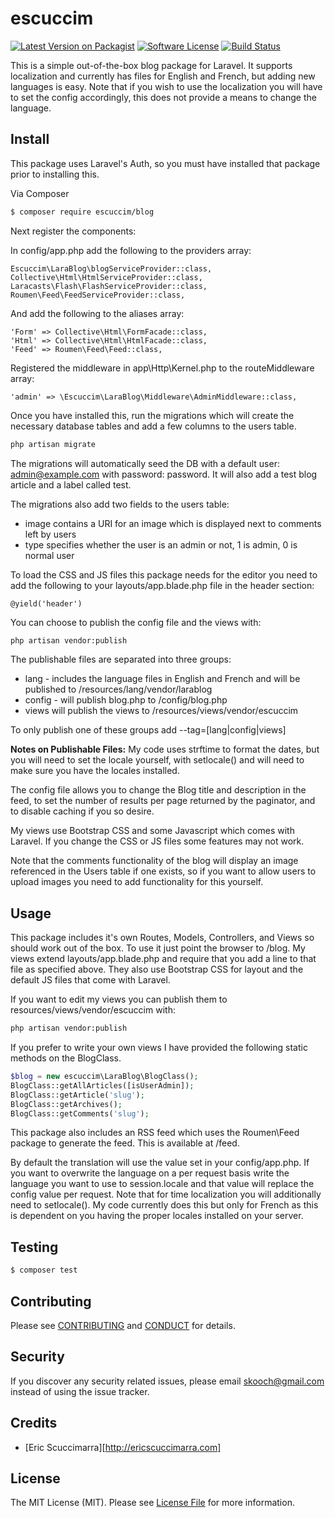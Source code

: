 # escuccim

[![Latest Version on Packagist][ico-version]][link-packagist]
[![Software License][ico-license]](LICENSE.md)
[![Build Status][ico-travis]][link-travis]

This is a simple out-of-the-box blog package for Laravel. It supports localization and currently has files for English and French, but adding new languages is easy. Note that if you wish to use the localization you will have to set the config accordingly, this does not provide a means to change the language.

## Install

This package uses Laravel's Auth, so you must have installed that package prior to installing this.

Via Composer
``` bash
$ composer require escuccim/blog
```

Next register the components:

In config/app.php add the following to the providers array:
```
Escuccim\LaraBlog\blogServiceProvider::class,
Collective\Html\HtmlServiceProvider::class,
Laracasts\Flash\FlashServiceProvider::class,
Roumen\Feed\FeedServiceProvider::class,
```

And add the following to the aliases array:
```
'Form' => Collective\Html\FormFacade::class,
'Html' => Collective\Html\HtmlFacade::class,
'Feed' => Roumen\Feed\Feed::class,
```

Registered the middleware in app\Http\Kernel.php to the routeMiddleware array:
```
'admin' => \Escuccim\LaraBlog\Middleware\AdminMiddleware::class,
```

Once you have installed this, run the migrations which will create the necessary database tables and add a few columns to the users table. 

``` bash
php artisan migrate
``` 
The migrations will automatically seed the DB with a default user: admin@example.com with password: password. It will also add a test blog article and a label called test.

The migrations also add two fields to the users table:
 * image contains a URI for an image which is displayed next to comments left by users
 * type specifies whether the user is an admin or not, 1 is admin, 0 is normal user

To load the CSS and JS files this package needs for the editor you need to add the following to your layouts/app.blade.php file in the header section:
```
@yield('header')
```

You can choose to publish the config file and the views with:
``` bash
php artisan vendor:publish
``` 
The publishable files are separated into three groups:
- lang - includes the language files in English and French and will be published to /resources/lang/vendor/larablog
- config - will publish blog.php to /config/blog.php
- views will publish the views to /resources/views/vendor/escuccim

To only publish one of these groups add --tag=[lang|config|views]

**Notes on Publishable Files:**
My code uses strftime to format the dates, but you will need to set the locale yourself, with setlocale() and will need to make sure you have the locales installed.

The config file allows you to change the Blog title and description in the feed, to set the number of results per page returned by the paginator, and to disable caching if you so desire. 

My views use Bootstrap CSS and some Javascript which comes with Laravel. If you change the CSS or JS files some features may not work.

Note that the comments functionality of the blog will display an image referenced in the Users table if one exists, so if you want to allow users to upload images you need to add functionality for this yourself.


## Usage

This package includes it's own Routes, Models, Controllers, and Views so should work out of the box. To use it just point the browser to /blog. My views extend layouts/app.blade.php and require that you add a line to that file as specified above. They also use Bootstrap CSS for layout and the default JS files that come with Laravel.

If you want to edit my views you can publish them to resources/views/vendor/escuccim with:
``` bash
php artisan vendor:publish
```

If you prefer to write your own views I have provided the following static methods on the BlogClass.
``` php
$blog = new escuccim\LaraBlog\BlogClass();
BlogClass::getAllArticles([isUserAdmin]); 
BlogClass::getArticle('slug');
BlogClass::getArchives();
BlogClass::getComments('slug');
```
This package also includes an RSS feed which uses the Roumen\Feed package to generate the feed. This is available at /feed.

By default the translation will use the value set in your config/app.php. If you want to overwrite the language on a per request basis write the language you want to use to session.locale and that value will replace the config value per request. Note that for time localization you will additionally need to setlocale(). My code currently does this but only for French as this is dependent on you having the proper locales installed on your server.

## Testing

``` bash
$ composer test
```

## Contributing

Please see [CONTRIBUTING](CONTRIBUTING.md) and [CONDUCT](CONDUCT.md) for details.

## Security

If you discover any security related issues, please email skooch@gmail.com instead of using the issue tracker.

## Credits

- [Eric Scuccimarra][http://ericscuccimarra.com]

## License

The MIT License (MIT). Please see [License File](LICENSE.md) for more information.

[ico-version]: https://img.shields.io/packagist/v/escuccim/blog.svg?style=flat-square
[ico-license]: https://img.shields.io/badge/license-MIT-brightgreen.svg?style=flat-square
[ico-travis]: https://img.shields.io/travis/escuccim/blog/master.svg?style=flat-square
[ico-scrutinizer]: https://img.shields.io/scrutinizer/coverage/g/escuccim/blog.svg?style=flat-square
[ico-code-quality]: https://img.shields.io/scrutinizer/g/escuccim/blog.svg?style=flat-square
[ico-downloads]: https://img.shields.io/packagist/dt/escuccim/blog.svg?style=flat-square

[link-packagist]: https://packagist.org/packages/escuccim/larablog
[link-travis]: https://travis-ci.org/escuccim/larablog
[link-scrutinizer]: https://scrutinizer-ci.com/g/escuccim/larablog/code-structure
[link-code-quality]: https://scrutinizer-ci.com/g/escuccim/larablog
[link-downloads]: https://packagist.org/packages/escuccim/larablog
[link-author]: https://github.com/escuccim

